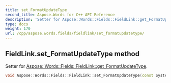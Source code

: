 ```yaml
---
title: set_FormatUpdateType
second_title: Aspose.Words for C++ API Reference
description: 'Setter for Aspose::Words::Fields::FieldLink::get_FormatUpdateType.'
type: docs
weight: 170
url: /cpp/aspose.words.fields/fieldlink/set_formatupdatetype/
---
```

## FieldLink.set_FormatUpdateType method


Setter for [Aspose::Words::Fields::FieldLink::get_FormatUpdateType](../get_formatupdatetype/).

```cpp
void Aspose::Words::Fields::FieldLink::set_FormatUpdateType(const System::String &value)
```

